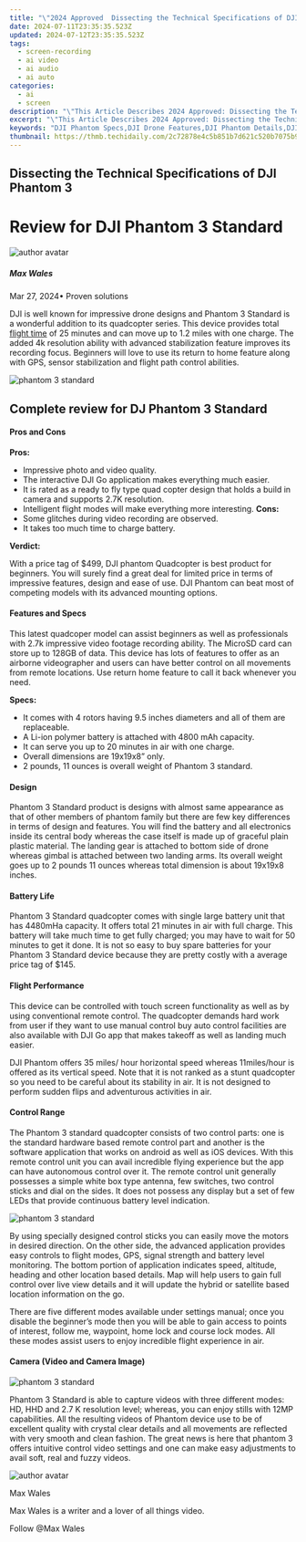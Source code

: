 ```yaml
---
title: "\"2024 Approved  Dissecting the Technical Specifications of DJI Phantom 3\""
date: 2024-07-11T23:35:35.523Z
updated: 2024-07-12T23:35:35.523Z
tags: 
  - screen-recording
  - ai video
  - ai audio
  - ai auto
categories: 
  - ai
  - screen
description: "\"This Article Describes 2024 Approved: Dissecting the Technical Specifications of DJI Phantom 3\""
excerpt: "\"This Article Describes 2024 Approved: Dissecting the Technical Specifications of DJI Phantom 3\""
keywords: "DJI Phantom Specs,DJI Drone Features,DJI Phantom Details,DJI Flight Controls,DJI P3 Technical Guide,DJI Aerial Specifications,DJI Quadcopter Tech"
thumbnail: https://thmb.techidaily.com/2c72878e4c5b851b7d621c520b7075b9d80e911d0e1db9a60b0603055e403b62.jpg
---
```


## Dissecting the Technical Specifications of DJI Phantom 3

# Review for DJI Phantom 3 Standard

![author avatar](https://images.wondershare.com/filmora/article-images/max-wales-author.jpg)

##### Max Wales

 Mar 27, 2024• Proven solutions

 DJI is well known for impressive drone designs and Phantom 3 Standard is a wonderful addition to its quadcopter series. This device provides total [flight time](https://tools.techidaily.com/wondershare/filmora/download/) of 25 minutes and can move up to 1.2 miles with one charge. The added 4k resolution ability with advanced stabilization feature improves its recording focus. Beginners will love to use its return to home feature along with GPS, sensor stabilization and flight path control abilities.

![phantom 3 standard](https://images.wondershare.com/filmora/article-images/dji-phantom-3-standard.jpg)

## Complete review for DJ Phantom 3 Standard

#### Pros and Cons

**Pros:**

* Impressive photo and video quality.
* The interactive DJI Go application makes everything much easier.
* It is rated as a ready to fly type quad copter design that holds a build in camera and supports 2.7K resolution.
* Intelligent flight modes will make everything more interesting.
**Cons:**
* Some glitches during video recording are observed.
* It takes too much time to charge battery.

**Verdict:**

 With a price tag of $499, DJI phantom Quadcopter is best product for beginners. You will surely find a great deal for limited price in terms of impressive features, design and ease of use. DJI Phantom can beat most of competing models with its advanced mounting options.

#### Features and Specs

 This latest quadcoper model can assist beginners as well as professionals with 2.7k impressive video footage recording ability. The MicroSD card can store up to 128GB of data. This device has lots of features to offer as an airborne videographer and users can have better control on all movements from remote locations. Use return home feature to call it back whenever you need.

**Specs:**

* It comes with 4 rotors having 9.5 inches diameters and all of them are replaceable.
* A Li-ion polymer battery is attached with 4800 mAh capacity.
* It can serve you up to 20 minutes in air with one charge.
* Overall dimensions are 19x19x8” only.
* 2 pounds, 11 ounces is overall weight of Phantom 3 standard.

#### Design

 Phantom 3 Standard product is designs with almost same appearance as that of other members of phantom family but there are few key differences in terms of design and features. You will find the battery and all electronics inside its central body whereas the case itself is made up of graceful plain plastic material. The landing gear is attached to bottom side of drone whereas gimbal is attached between two landing arms. Its overall weight goes up to 2 pounds 11 ounces whereas total dimension is about 19x19x8 inches.

#### Battery Life

 Phantom 3 Standard quadcopter comes with single large battery unit that has 4480mHa capacity. It offers total 21 minutes in air with full charge. This battery will take much time to get fully charged; you may have to wait for 50 minutes to get it done. It is not so easy to buy spare batteries for your Phantom 3 Standard device because they are pretty costly with a average price tag of $145.

#### Flight Performance

 This device can be controlled with touch screen functionality as well as by using conventional remote control. The quadcopter demands hard work from user if they want to use manual control buy auto control facilities are also available with DJI Go app that makes takeoff as well as landing much easier.

 DJI Phantom offers 35 miles/ hour horizontal speed whereas 11miles/hour is offered as its vertical speed. Note that it is not ranked as a stunt quadcopter so you need to be careful about its stability in air. It is not designed to perform sudden flips and adventurous activities in air.

#### Control Range

 The Phantom 3 standard quadcopter consists of two control parts: one is the standard hardware based remote control part and another is the software application that works on android as well as iOS devices. With this remote control unit you can avail incredible flying experience but the app can have autonomous control over it. The remote control unit generally possesses a simple white box type antenna, few switches, two control sticks and dial on the sides. It does not possess any display but a set of few LEDs that provide continuous battery level indication.

![phantom 3 standard](https://images.wondershare.com/filmora/article-images/dji-phantom-3-standard-controller.jpg)

 By using specially designed control sticks you can easily move the motors in desired direction. On the other side, the advanced application provides easy controls to flight modes, GPS, signal strength and battery level monitoring. The bottom portion of application indicates speed, altitude, heading and other location based details. Map will help users to gain full control over live view details and it will update the hybrid or satellite based location information on the go.

 There are five different modes available under settings manual; once you disable the beginner’s mode then you will be able to gain access to points of interest, follow me, waypoint, home lock and course lock modes. All these modes assist users to enjoy incredible flight experience in air.

#### Camera (Video and Camera Image)

![phantom 3 standard](https://images.wondershare.com/filmora/article-images/dji-phantom-3-standard-camera.jpg)

 Phantom 3 Standard is able to capture videos with three different modes: HD, HHD and 2.7 K resolution level; whereas, you can enjoy stills with 12MP capabilities. All the resulting videos of Phantom device use to be of excellent quality with crystal clear details and all movements are reflected with very smooth and clean fashion. The great news is here that phantom 3 offers intuitive control video settings and one can make easy adjustments to avail soft, real and fuzzy videos.

![author avatar](https://images.wondershare.com/filmora/article-images/max-wales-author.jpg)

Max Wales

Max Wales is a writer and a lover of all things video.

Follow @Max Wales


<ins class="adsbygoogle"
     style="display:block"
     data-ad-format="autorelaxed"
     data-ad-client="ca-pub-7571918770474297"
     data-ad-slot="1223367746"></ins>



<ins class="adsbygoogle"
     style="display:block"
     data-ad-client="ca-pub-7571918770474297"
     data-ad-slot="8358498916"
     data-ad-format="auto"
     data-full-width-responsive="true"></ins>





